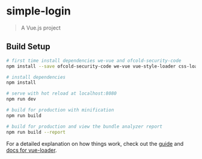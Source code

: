 # simple-login

> A Vue.js project

## Build Setup

``` bash
# first time install dependencies we-vue and ofcold-security-code
npm install --save ofcold-security-code we-vue vue-style-loader css-loader sass-loader node-sass

# install dependencies
npm install

# serve with hot reload at localhost:8080
npm run dev

# build for production with minification
npm run build

# build for production and view the bundle analyzer report
npm run build --report
```

For a detailed explanation on how things work, check out the [guide](http://vuejs-templates.github.io/webpack/) and [docs for vue-loader](http://vuejs.github.io/vue-loader).
